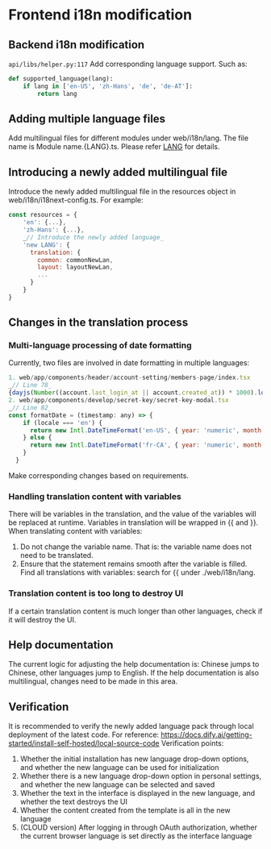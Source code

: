 # Frontend i18n modification

## Backend i18n modification

`api/libs/helper.py:117` Add corresponding language support. Such as:
```python
def supported_language(lang):
    if lang in ['en-US', 'zh-Hans', 'de', 'de-AT']:
        return lang
```

## Adding multiple language files

Add multilingual files for different modules under web/i18n/lang. The file name is Module name.{LANG}.ts. Please refer [LANG](https://www.venea.net/web/culture_code) for details.

## Introducing a newly added multilingual file 

Introduce the newly added multilingual file in the resources object in web/i18n/i18next-config.ts. For example:

```javascript
const resources = {
    'en': {...},
    'zh-Hans': {...},  
    _// Introduce the newly added language_
    'new LANG': {  
      translation: {  
        common: commonNewLan,  
        layout: layoutNewLan,  
        ...  
      }  
    }
}
```
## Changes in the translation process

### Multi-language processing of date formatting

Currently, two files are involved in date formatting in multiple languages:

```javascript
1. web/app/components/header/account-setting/members-page/index.tsx
_// Line 78_   
{dayjs(Number((account.last_login_at || account.created_at)) * 1000).locale(locale === 'zh-Hans' ? 'zh-cn' : 'en').fromNow()}  
2. web/app/components/develop/secret-key/secret-key-modal.tsx  
_// Line 82_
const formatDate = (timestamp: any) => {
    if (locale === 'en') {  
      return new Intl.DateTimeFormat('en-US', { year: 'numeric', month: 'long', day: 'numeric' }).format((+timestamp) * 1000)  
    } else {  
      return new Intl.DateTimeFormat('fr-CA', { year: 'numeric', month: '2-digit', day: '2-digit' }).format((+timestamp) * 1000)  
    }  
  }
```

Make corresponding changes based on requirements.

### Handling translation content with variables

There will be variables in the translation, and the value of the variables will be replaced at runtime. Variables in translation will be wrapped in {{ and }}.
When translating content with variables:
  1. Do not change the variable name. That is: the variable name does not need to be translated. 
  2. Ensure that the statement remains smooth after the variable is filled.
Find all translations with variables: search for {{ under ./web/i18n/lang. 

### Translation content is too long to destroy UI

If a certain translation content is much longer than other languages, check if it will destroy the UI.

## Help documentation

The current logic for adjusting the help documentation is: Chinese jumps to Chinese, other languages jump to English. If the help documentation is also multilingual, changes need to be made in this area. 

## Verification

It is recommended to verify the newly added language pack through local deployment of the latest code. For reference: https://docs.dify.ai/getting-started/install-self-hosted/local-source-code
Verification points:
1. Whether the initial installation has new language drop-down options, and whether the new language can be used for initialization
2. Whether there is a new language drop-down option in personal settings, and whether the new language can be selected and saved 
3. Whether the text in the interface is displayed in the new language, and whether the text destroys the UI
4. Whether the content created from the template is all in the new language
5. (CLOUD version) After logging in through OAuth authorization, whether the current browser language is set directly as the interface language
